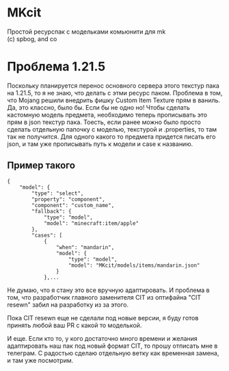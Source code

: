 # MKcit
Простой ресурспак с модельками комьюнити для mk\
(c) spbog, and co
 
# Проблема 1.21.5

Поскольку планируется перенос основного сервера этого текстур пака на 1.21.5, то я не знаю, что делать с этми ресурс паком.
Проблема в том, что Mojang решили внедрить фишку Custom Item Texture прям в ваниль. Да, это классно, было бы. Если бы не одно но!
Чтобы сделать кастомную модель предмета, необходимо теперь прописывать это прям в json текстур пака. Тоесть, если ранее можно было просто сделать отдельную папочку с моделью, текстурой и .properties, то там так не получится.
Для одного какого то предмета придется писать его json, и там уже прописывать путь к модели и case к названию.

## Пример такого
```
{
	"model": {
		"type": "select",
		"property": "component",
		"component": "custom_name",
		"fallback": {
			"type": "model",
			"model": "minecraft:item/apple"
		},
		"cases": [
			{
				"when": "mandarin",
				"model": {
					"type": "model",
					"model": "MKcit/models/items/mandarin.json"
				}
			},...
```

Не думаю, что я стану это все вручную адаптировать. И проблема в том, что разработчик главного заменителя CIT из оптифайна "CIT resewn" забил на разработку из за этого.

Пока CIT resewn еще не сделали под новые версии, я буду готов принять любой ваш PR с какой то моделькой.

И еще. Если кто то, у кого достаточно много времени и желания адаптировать наш пак под новый формат CIT, то прошу отписать мне в телеграм. С радостью сделаю отдельную ветку как временная замена, и там уже посмотрим.
